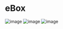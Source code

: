 # eBox

![image](https://github.com/jenshenJ/eBox/assets/91986803/d805c573-61c8-4201-a545-4b084c986684)
![image](https://github.com/jenshenJ/eBox/assets/91986803/a4d61c76-ebd8-4548-bcd4-362697570e6f)
![image](https://github.com/jenshenJ/eBox/assets/91986803/9873c77e-da2e-4f4f-a16e-0051f36b54f9)
